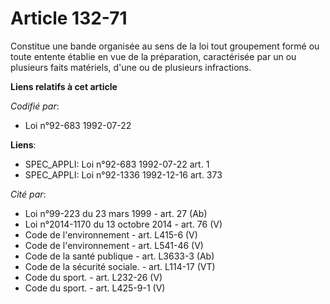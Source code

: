 # Article 132-71

Constitue une bande organisée au sens de la loi tout groupement formé ou toute entente établie en vue de la préparation,
caractérisée par un ou plusieurs faits matériels, d'une ou de plusieurs infractions.

**Liens relatifs à cet article**

_Codifié par_:

  - Loi n°92-683 1992-07-22

**Liens**:

  - SPEC_APPLI: Loi n°92-683 1992-07-22 art. 1
  - SPEC_APPLI: Loi n°92-1336 1992-12-16 art. 373

_Cité par_:

  - Loi n°99-223 du 23 mars 1999 - art. 27 (Ab)
  - Loi n°2014-1170 du 13 octobre 2014 - art. 76 (V)
  - Code de l'environnement - art. L415-6 (V)
  - Code de l'environnement - art. L541-46 (V)
  - Code de la santé publique - art. L3633-3 (Ab)
  - Code de la sécurité sociale. - art. L114-17 (VT)
  - Code du sport. - art. L232-26 (V)
  - Code du sport. - art. L425-9-1 (V)
